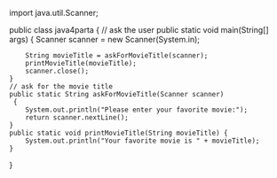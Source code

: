 import java.util.Scanner;

public class java4parta
 {
    // ask the user
    public static void main(String[] args) 
    {
        Scanner scanner = new Scanner(System.in);
       
        String movieTitle = askForMovieTitle(scanner); 
        printMovieTitle(movieTitle);
        scanner.close(); 
    }
    // ask for the movie title
    public static String askForMovieTitle(Scanner scanner)
     {
        System.out.println("Please enter your favorite movie:");
        return scanner.nextLine();
    }
    public static void printMovieTitle(String movieTitle) {
        System.out.println("Your favorite movie is " + movieTitle);
    }
}
